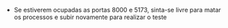 - Se estiverem ocupadas as portas 8000 e 5173, sinta-se livre para matar os processos e subir novamente para realizar o teste